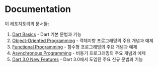 # Documentation

이 레포지토리의 문서들:

1. [Dart Basics](dart_basics.md) - Dart 기본 문법과 기능
2. [Object-Oriented Programming](object_oriented_programming.md) - 객체지향 프로그래밍의 주요 개념과 예제
3. [Functional Programming](functional_programming.md) - 함수형 프로그래밍의 주요 개념과 예제
4. [Asynchronous Programming](asynchronous_programming.md) - 비동기 프로그래밍의 주요 개념과 예제
5. [Dart 3.0 New Features](dart_3_0_new_features.md) - Dart 3.0에서 도입된 주요 신규 문법과 기능